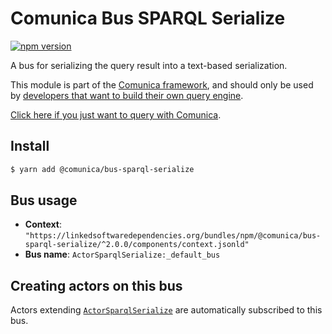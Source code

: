 # Comunica Bus SPARQL Serialize

[![npm version](https://badge.fury.io/js/%40comunica%2Fbus-sparql-serialize.svg)](https://www.npmjs.com/package/@comunica/bus-sparql-serialize)

A bus for serializing the query result into a text-based serialization.

This module is part of the [Comunica framework](https://github.com/comunica/comunica),
and should only be used by [developers that want to build their own query engine](https://comunica.dev/docs/modify/).

[Click here if you just want to query with Comunica](https://comunica.dev/docs/query/).

## Install

```bash
$ yarn add @comunica/bus-sparql-serialize
```

## Bus usage

* **Context**: `"https://linkedsoftwaredependencies.org/bundles/npm/@comunica/bus-sparql-serialize/^2.0.0/components/context.jsonld"`
* **Bus name**: `ActorSparqlSerialize:_default_bus`

## Creating actors on this bus

Actors extending [`ActorSparqlSerialize`](https://comunica.github.io/comunica/classes/bus_sparql_serialize.actorsparqlserialize.html) are automatically subscribed to this bus.

